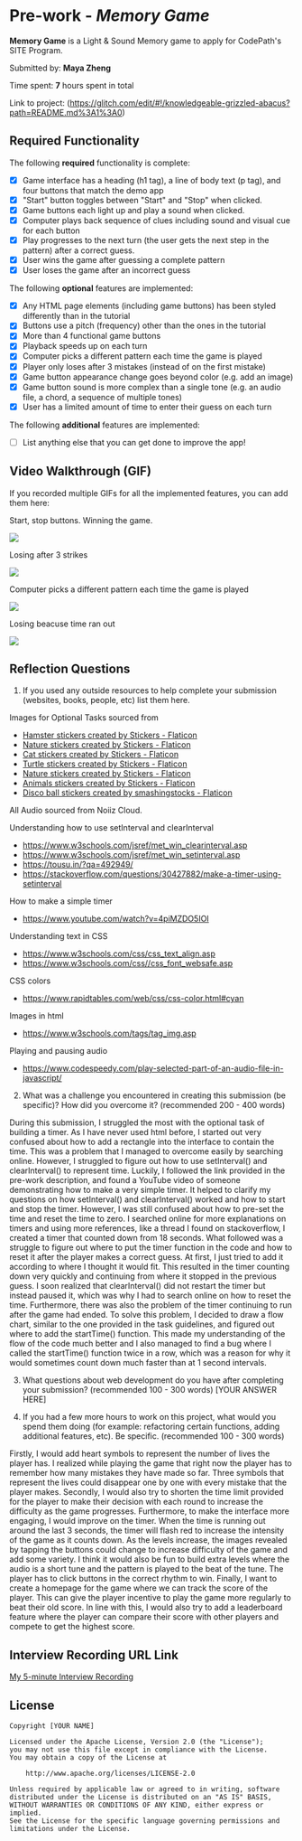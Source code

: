 # Pre-work - *Memory Game*

**Memory Game** is a Light & Sound Memory game to apply for CodePath's SITE Program. 

Submitted by: **Maya Zheng**

Time spent: **7** hours spent in total 

Link to project: (https://glitch.com/edit/#!/knowledgeable-grizzled-abacus?path=README.md%3A1%3A0)

## Required Functionality

The following **required** functionality is complete:

* [X] Game interface has a heading (h1 tag), a line of body text (p tag), and four buttons that match the demo app
* [X] "Start" button toggles between "Start" and "Stop" when clicked. 
* [X] Game buttons each light up and play a sound when clicked. 
* [X] Computer plays back sequence of clues including sound and visual cue for each button
* [X] Play progresses to the next turn (the user gets the next step in the pattern) after a correct guess. 
* [X] User wins the game after guessing a complete pattern
* [X] User loses the game after an incorrect guess

The following **optional** features are implemented:

* [X] Any HTML page elements (including game buttons) has been styled differently than in the tutorial
* [X] Buttons use a pitch (frequency) other than the ones in the tutorial
* [X] More than 4 functional game buttons
* [X] Playback speeds up on each turn
* [X] Computer picks a different pattern each time the game is played
* [X] Player only loses after 3 mistakes (instead of on the first mistake)
* [X] Game button appearance change goes beyond color (e.g. add an image)
* [X] Game button sound is more complex than a single tone (e.g. an audio file, a chord, a sequence of multiple tones)
* [X] User has a limited amount of time to enter their guess on each turn

The following **additional** features are implemented:

- [ ] List anything else that you can get done to improve the app!

## Video Walkthrough (GIF)

If you recorded multiple GIFs for all the implemented features, you can add them here:

Start, stop buttons. Winning the game. 

![](http://g.recordit.co/sLxStsqzNE.gif) 

Losing after 3 strikes

![](http://g.recordit.co/tsYNiv246x.gif)

Computer picks a different pattern each time the game is played

![](http://g.recordit.co/1xPA3XwzqC.gif)

Losing beacuse time ran out

![](http://g.recordit.co/Bdc5W50uIK.gif)

## Reflection Questions
1. If you used any outside resources to help complete your submission (websites, books, people, etc) list them here. 

Images for Optional Tasks sourced from
- <a href="https://www.flaticon.com/free-stickers/hamster" title="hamster stickers">Hamster stickers created by Stickers - Flaticon</a>
- <a href="https://www.flaticon.com/free-stickers/nature" title="nature stickers">Nature stickers created by Stickers - Flaticon</a>
- <a href="https://www.flaticon.com/free-stickers/cat" title="cat stickers">Cat stickers created by Stickers - Flaticon</a>
- <a href="https://www.flaticon.com/free-stickers/turtle" title="turtle stickers">Turtle stickers created by Stickers - Flaticon</a>
- <a href="https://www.flaticon.com/free-stickers/nature" title="nature stickers">Nature stickers created by Stickers - Flaticon</a>
- <a href="https://www.flaticon.com/free-stickers/animals" title="animals stickers">Animals stickers created by Stickers - Flaticon</a>
- <a href="https://www.flaticon.com/free-icons/disco-ball" title="disco ball stickers">Disco ball stickers created by smashingstocks - Flaticon</a>

All Audio sourced from Noiiz Cloud.

Understanding how to use setInterval and clearInterval
- https://www.w3schools.com/jsref/met_win_clearinterval.asp
- https://www.w3schools.com/jsref/met_win_setinterval.asp
- https://tousu.in/?qa=492949/ 
- https://stackoverflow.com/questions/30427882/make-a-timer-using-setinterval

How to make a simple timer
- https://www.youtube.com/watch?v=4piMZDO5IOI

Understanding text in CSS
- https://www.w3schools.com/css/css_text_align.asp
- https://www.w3schools.com/css//css_font_websafe.asp

CSS colors
- https://www.rapidtables.com/web/css/css-color.html#cyan

Images in html
- https://www.w3schools.com/tags/tag_img.asp

Playing and pausing audio
- https://www.codespeedy.com/play-selected-part-of-an-audio-file-in-javascript/



2. What was a challenge you encountered in creating this submission (be specific)? How did you overcome it? (recommended 200 - 400 words) 

During this submission, I struggled the most with the optional task of building a timer. As I have never used html before, I started out very confused about how to add a rectangle into the interface to contain the time. This was a problem that I managed to overcome easily by searching online. However, I struggled to figure out how to use setInterval() and clearInterval() to represent time. Luckily, I followed the link provided in the pre-work description, and found a YouTube video of someone demonstrating how to make a very simple timer. It helped to clarify my questions on how setInterval() and clearInterval() worked and how to start and stop the timer. However, I was still confused about how to pre-set the time and reset the time to zero. I searched online for more explanations on timers and using more references, like a thread I found on stackoverflow, I created a timer that counted down from 18 seconds. What followed was a struggle to figure out where to put the timer function in the code and how to reset it after the player makes a correct guess. At first, I just tried to add it according to where I thought it would fit. This resulted in the timer counting down very quickly and continuing from where it stopped in the previous guess. I soon realized that clearInterval() did not restart the timer but instead paused it, which was why I had to search online on how to reset the time. Furthermore, there was also the problem of the timer continuing to run after the game had ended. To solve this problem, I decided to draw a flow chart, similar to the one provided in the task guidelines, and figured out where to add the startTime() function. This made my understanding of the flow of the code much better and I also managed to find a bug where I called the startTime() function twice in a row, which was a reason for why it would sometimes count down much faster than at 1 second intervals. 

3. What questions about web development do you have after completing your submission? (recommended 100 - 300 words) 
[YOUR ANSWER HERE]

4. If you had a few more hours to work on this project, what would you spend them doing (for example: refactoring certain functions, adding additional features, etc). Be specific. (recommended 100 - 300 words) 

Firstly, I would add heart symbols to represent the number of lives the player has. I realized while playing the game that right now the player has to remember how many mistakes they have made so far. Three symbols that represent the lives could disappear one by one with every mistake that the player makes. 
Secondly, I would also try to shorten the time limit provided for the player to make their decision with each round to increase the difficulty as the game progresses. Furthermore, to make the interface more engaging, I would improve on the timer. When the time is running out around the last 3 seconds, the timer will flash red to increase the intensity of the game as it counts down.
As the levels increase, the images revealed by tapping the buttons could change to increase difficulty of the game and add some variety.
I think it would also be fun to build extra levels where the audio is a short tune and the pattern is played to the beat of the tune. The player has to click buttons in the correct rhythm to win. 
Finally, I want to create a homepage for the game where we can track the score of the player. This can give the player incentive to play the game more regularly to beat their old score. In line with this, I would also try to add a leaderboard feature where the player can compare their score with other players and compete to get the highest score. 




## Interview Recording URL Link

[My 5-minute Interview Recording](your-link-here)


## License

    Copyright [YOUR NAME]

    Licensed under the Apache License, Version 2.0 (the "License");
    you may not use this file except in compliance with the License.
    You may obtain a copy of the License at

        http://www.apache.org/licenses/LICENSE-2.0

    Unless required by applicable law or agreed to in writing, software
    distributed under the License is distributed on an "AS IS" BASIS,
    WITHOUT WARRANTIES OR CONDITIONS OF ANY KIND, either express or implied.
    See the License for the specific language governing permissions and
    limitations under the License.
